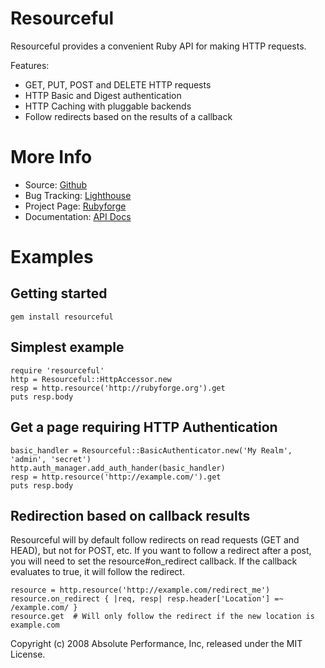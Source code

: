 Resourceful
===========

Resourceful provides a convenient Ruby API for making HTTP requests.

Features:

 * GET, PUT, POST and DELETE HTTP requests
 * HTTP Basic and Digest authentication
 * HTTP Caching with pluggable backends
 * Follow redirects based on the results of a callback

More Info
=========
 
 * Source: [Github](http://github.com/paul/resourceful/tree/master)
 * Bug Tracking: [Lighthouse](http://resourceful.lighthouseapp.com)
 * Project Page: [Rubyforge](http://rubyforge.org/projects/resourceful/)
 * Documentation: [API Docs](http://resourceful.rubyforge.org)

Examples
========

Getting started
---------------

    gem install resourceful

Simplest example
---------------

    require 'resourceful'
    http = Resourceful::HttpAccessor.new
    resp = http.resource('http://rubyforge.org').get
    puts resp.body

Get a page requiring HTTP Authentication
----------------------------------------

    basic_handler = Resourceful::BasicAuthenticator.new('My Realm', 'admin', 'secret')
    http.auth_manager.add_auth_hander(basic_handler)
    resp = http.resource('http://example.com/').get
    puts resp.body

Redirection based on callback results
-------------------------------------

Resourceful will by default follow redirects on read requests (GET and HEAD), but not for 
POST, etc. If you want to follow a redirect after a post, you will need to set the resource#on_redirect
callback. If the callback evaluates to true, it will follow the redirect.

    resource = http.resource('http://example.com/redirect_me')
    resource.on_redirect { |req, resp| resp.header['Location'] =~ /example.com/ }
    resource.get  # Will only follow the redirect if the new location is example.com


Copyright (c) 2008 Absolute Performance, Inc, released under the MIT License.

